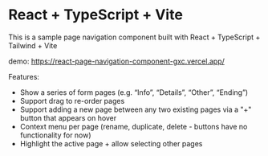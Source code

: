 # React + TypeScript + Vite

This is a sample page navigation component built with React + TypeScript + Tailwind + Vite

demo: https://react-page-navigation-component-gxc.vercel.app/

Features:
- Show a series of form pages (e.g. “Info”, “Details”, “Other”, “Ending”)
- Support drag to re-order pages
- Support adding a new page between any two existing pages via a "+" button that appears on hover
- Context menu per page (rename, duplicate, delete - buttons have no functionality for now)
- Highlight the active page + allow selecting other pages
